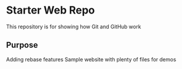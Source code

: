 # Starter Web Repo

This repository is for showing how Git and GitHub work

## Purpose
Adding rebase features
Sample website with plenty of files for demos
